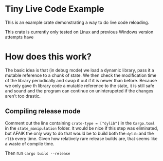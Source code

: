 # Tiny Live Code Example

This is an example crate demonstrating a way to do live code reloading.

This crate is currently only tested on Linux and previous Windows version attempts have

# How does this work?

The basic idea is that (in debug mode) we load a dynamic library, pass it a mutable reference to a chunk of state. We then check the modification time of the library periodically and swap it out if it is newer than before. Because we only gave th library code a mutable reference to the state, it is still safe and sound and the program can continue on uninterupeted if the changes aren't too drastic.

## Compiling release mode

Comment out the line containing `crate-type = ["dylib"]` in the `Cargo.toml` in the `state_manipulation` folder. It would be nice if this step was eliminated, but AFAIK the only way to do that would be to build both the `dylib` and the `rlib` every time. Given how relatively rare release builds are, that seems like a waste of compile time.

Then run `cargo build --release`
